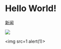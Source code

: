 
<h1 onload='alert("页面已经载入！")'>Hello World!</h1>

<a href=javascript:alert(1)>新闻</a>

<style onload=alert(1)></style>

<div onclick="alert('xss')">

<img src="javascript:alert('XSS')">

<script>alert("xss")</script>

<img src=1 alert(1)>